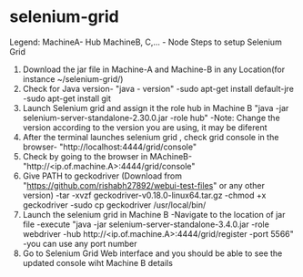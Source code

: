 # selenium-grid

Legend:
MachineA- Hub
MachineB, C,... - Node
Steps to setup Selenium Grid
1. Download the jar file in Machine-A and Machine-B in any Location(for instance ~/selenium-grid/)
2. Check for Java version- "java - version"
    -sudo apt-get install default-jre
    -sudo apt-get install git 
3. Launch Selenium grid and assign it the role hub in Machine B "java -jar selenium-server-standalone-2.30.0.jar -role hub"
    -Note: Change the version according to the version you are using, it may be diferent
4. After the terminal launches selenium grid , check grid console in the browser- "http://localhost:4444/grid/console"
5. Check by going to the browser in MAchineB- "http://<ip.of.machine.A>:4444/grid/console"
6. Give PATH to geckodriver (Download from "https://github.com/rishabh27892/webui-test-files" or any other version)
        -tar -xvzf geckodriver-v0.18.0-linux64.tar.gz
        -chmod +x geckodriver
        -sudo cp geckodriver /usr/local/bin/
7. Launch the selenium grid in Machine B
    -Navigate to the location of jar file
    -execute "java -jar selenium-server-standalone-3.4.0.jar -role webdriver -hub http://<ip.of.machine.A>:4444/grid/register -port 5566"
    -you can use any port number
6. Go to Selenium Grid Web interface and you should be able to see the updated console wiht Machine B details
    
